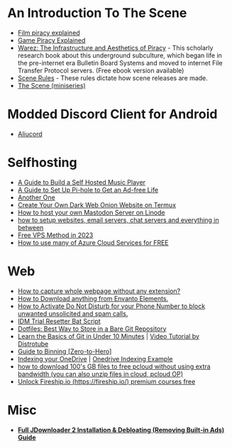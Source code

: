 # An Introduction To The Scene

-   [Film piracy explained](https://youtu.be/_wQcQgEMYuI)
-   [Game Piracy Explained](https://www.youtube.com/watch?v=8uUJFvSkTfI)
-   [Warez: The Infrastructure and Aesthetics of Piracy](https://punctumbooks.com/titles/warez-the-infrastructure-and-aesthetics-of-piracy/) - This scholarly research book about this underground subculture, which began life in the pre-internet era Bulletin Board Systems and moved to internet File Transfer Protocol servers. (Free ebook version available)
-   [Scene Rules](https://scenerules.org/) - These rules dictate how scene releases are made.
-   [The Scene (miniseries)](https://youtube.com/playlist?list=PLC2FCB2871C396459)

# Modded Discord Client for Android

-   [Aliucord](https://graph.org/The-Ultimate-Guide-To-Using-Modded-Discord-on-Android---Aliucord-09-15)

# Selfhosting

-   [A Guide to Build a Self Hosted Music Player](https://ozzs.dev/introducing-monobox)
-   [A Guide to Set Up Pi-hole to Get an Ad-free Life](https://itsfoss.com/setup-pi-hole/)
-   [Another One](https://www.crosstalksolutions.com/the-worlds-greatest-pi-hole-and-unbound-tutorial-2023/)
-   [Create Your Own Dark Web Onion Website on Termux](https://termux.xyz/create-your-own-dark-web-onion-website-on-termux/)
-   [How to host your own Mastodon Server on Linode](https://www.linode.com/blog/devops/mastodon-server-linode-marketplace/)
-   [how to setup websites, email servers, chat servers and everything in between](https://landchad.net/)
-   [Free VPS Method in 2023](https://graph.org/FREE-VPS-METHOD-2023-05-15)
-   [How to use many of Azure Cloud Services for FREE](https://www.youtube.com/watch?v=EDADrteGBnY)

# Web

-   [How to capture whole webpage without any extension?](https://graph.org/How-to-capture-whole-webpage-without-any-extension-06-05)
-   [How to Download anything from Envanto Elements.](https://elements.wp.solar/)
-   [How to Activate Do Not Disturb for your Phone Number to block unwanted unsolicited and spam calls.](https://beebom.com/how-activate-dnd-jio-airtel-vi-bsnl-india/)
-   [IDM Trial Resetter Bat Script](https://graph.org/IDM-Trial-Resetter-Bat-Script-06-05)
-   [Dotfiles: Best Way to Store in a Bare Git Repository](https://graph.org/Dotfiles-Best-Way-to-Store-in-a-Bare-Git-Repository-06-05)
-   [Learn the Basics of Git in Under 10 Minutes](https://www.freecodecamp.org/news/learn-the-basics-of-git-in-under-10-minutes-da548267cc91/) | [Video Tutorial by Distrotube](https://youtu.be/r4CyUAFMUcY)
-   [Guide to Binning [Zero-to-Hero]](https://telegra.ph/Guide-to-Binning-Zero-to-Hero-04-23)
-   [Indexing your OneDrive](https://ovi.swo.moe/) | [Onedrive Indexing Example](https://drive.swo.moe/)
-   [how to download 100's GB files to free pcloud without using extra bandwidth (you can also unzip files in cloud, pcloud OP)](https://graph.org/how-to-download-100s-GB-files-to-free-pcloud-without-using-extra-bandwidth-you-can-also-unzip-files-in-cloud-pcloud-OP-06-05)
-   [Unlock Fireship.io (https://fireship.io/) premium courses free](https://graph.org/Unlock-Fireshipio-httpsfireshipio-premium-courses-free-06-05)

# Misc

-   **[Full JDownloader 2 Installation & Debloating (Removing Built-in Ads) Guide](https://github.com/Ori5000/ori5000.github.io/blob/main/jdownloader2.md)**
